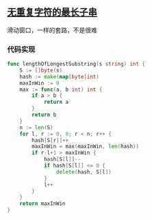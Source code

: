 ## [无重复字符的最长子串](https://leetcode-cn.com/problems/longest-substring-without-repeating-characters/)

滑动窗口，一样的套路，不是很难



### 代码实现

```go
func lengthOfLongestSubstring(s string) int {
	S := []byte(s)
	hash := make(map[byte]int)
	maxInWin := 0
	max := func(a, b int) int {
		if a > b {
			return a
		}
		return b
	}
	n := len(S)
	for l, r := 0, 0; r < n; r++ {
		hash[S[r]]++
		maxInWin = max(maxInWin, len(hash))
		if r-l+1 > maxInWin {
			hash[S[l]]--
			if hash[S[l]] <= 0 {
				delete(hash, S[l])
			}
			l++
		}
	}
	return maxInWin
}
```

